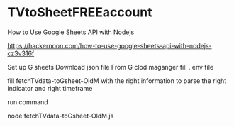 # TVtoSheetFREEaccount
 
How to Use Google Sheets API with Nodejs

https://hackernoon.com/how-to-use-google-sheets-api-with-nodejs-cz3v316f

Set up G sheets
Download json file From G clod maganger
fill . env file


fill fetchTVdata-toGsheet-OldM with the right information to parse the right indicator and right timeframe

run  command

node fetchTVdata-toGsheet-OldM.js